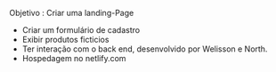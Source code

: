 Objetivo : Criar uma landing-Page
- Criar um formulário de cadastro
- Exibir produtos ficticios 
- Ter interação com o back end, desenvolvido por Welisson e North.
- Hospedagem no netlify.com
